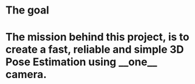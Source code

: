 <h1>The goal<h1>
The mission behind this project, is to create a fast, reliable and simple 3D Pose Estimation using __one__ camera.